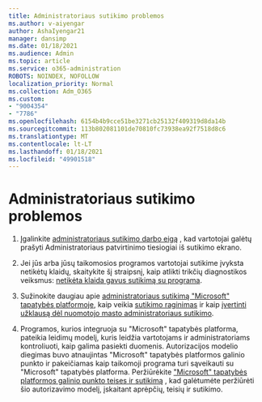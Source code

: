 ```yaml
---
title: Administratoriaus sutikimo problemos
ms.author: v-aiyengar
author: AshaIyengar21
manager: dansimp
ms.date: 01/18/2021
ms.audience: Admin
ms.topic: article
ms.service: o365-administration
ROBOTS: NOINDEX, NOFOLLOW
localization_priority: Normal
ms.collection: Adm_O365
ms.custom:
- "9004354"
- "7786"
ms.openlocfilehash: 6154b4b9cce51be3271cb25132f409319d8da14b
ms.sourcegitcommit: 113b802081101de70810fc73938ea92f7518d8c6
ms.translationtype: MT
ms.contentlocale: lt-LT
ms.lasthandoff: 01/18/2021
ms.locfileid: "49901518"
---
```

# <a name="admin-consent-issues"></a>Administratoriaus sutikimo problemos

1. Įgalinkite [administratoriaus sutikimo darbo eigą](https://docs.microsoft.com/azure/active-directory/manage-apps/configure-admin-consent-workflow) , kad vartotojai galėtų prašyti Administratoriaus patvirtinimo tiesiogiai iš sutikimo ekrano.

1. Jei jūs arba jūsų taikomosios programos vartotojai sutikime įvyksta netikėtų klaidų, skaitykite šį straipsnį, kaip atlikti trikčių diagnostikos veiksmus: [netikėta klaida gavus sutikimą su programa](https://docs.microsoft.com/azure/active-directory/manage-apps/application-sign-in-unexpected-user-consent-error).

1. Sužinokite daugiau apie [administratoriaus sutikimą "Microsoft" tapatybės platformoje](https://docs.microsoft.com/azure/active-directory/develop/v2-admin-consent), kaip veikia [sutikimo raginimas](https://docs.microsoft.com/azure/active-directory/develop/v2-admin-consent) ir kaip [įvertinti užklausą dėl nuomotojo masto administratoriaus sutikimo](https://docs.microsoft.com/azure/active-directory/manage-apps/manage-consent-requests#evaluating-a-request-for-tenant-wide-admin-consent).

1. Programos, kurios integruoja su "Microsoft" tapatybės platforma, pateikia leidimų modelį, kuris leidžia vartotojams ir administratoriams kontroliuoti, kaip galima pasiekti duomenis. Autorizacijos modelio diegimas buvo atnaujintas "Microsoft" tapatybės platformos galinio punkto ir pakeičiamas kaip taikomoji programa turi sąveikauti su "Microsoft" tapatybės platforma. Peržiūrėkite ["Microsoft" tapatybės platformos galinio punkto teises ir sutikimą](https://docs.microsoft.com/azure/active-directory/manage-apps/manage-consent-requests#evaluating-a-request-for-tenant-wide-admin-consent) , kad galėtumėte peržiūrėti šio autorizavimo modelį, įskaitant aprėpčių, teisių ir sutikimo.